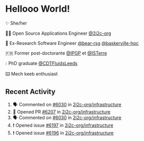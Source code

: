 # Hellooo World!

✨ She/her

👩‍💻 Open Source Applications Engineer [@2i2c-org](https://2i2c.org/)

🐻 Ex-Research Software Engineer [@bear-rsg](https://github.com/bear-rsg) [@baskerville-hpc](https://github.com/baskerville-hpc) 

🇫🇷 Former post-doctorante [@IPGP](https://github.com/IPGP) et [@ISTerre](https://www.isterre.fr/) 

💧 PhD graduate [@CDTFluidsLeeds](https://fluid-dynamics.leeds.ac.uk/) 

⌨️ Mech keeb enthusiast 

## Recent Activity 

<!--START_SECTION:activity-->
1. 🗣 Commented on [#6030](https://github.com/2i2c-org/infrastructure/issues/6030#issuecomment-2967679849) in [2i2c-org/infrastructure](https://github.com/2i2c-org/infrastructure)
2. 💪 Opened PR [#6207](https://github.com/2i2c-org/infrastructure/pull/6207) in [2i2c-org/infrastructure](https://github.com/2i2c-org/infrastructure)
3. 🗣 Commented on [#6030](https://github.com/2i2c-org/infrastructure/issues/6030#issuecomment-2965754446) in [2i2c-org/infrastructure](https://github.com/2i2c-org/infrastructure)
4. ❗ Opened issue [#6197](https://github.com/2i2c-org/infrastructure/issues/6197) in [2i2c-org/infrastructure](https://github.com/2i2c-org/infrastructure)
5. ❗ Opened issue [#6196](https://github.com/2i2c-org/infrastructure/issues/6196) in [2i2c-org/infrastructure](https://github.com/2i2c-org/infrastructure)
<!--END_SECTION:activity-->

